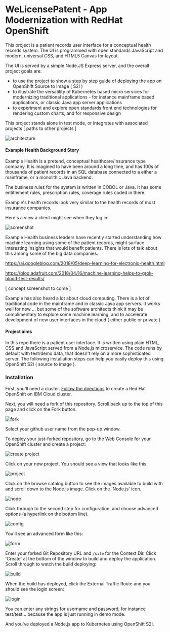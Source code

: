 # WeLicensePatent - App Modernization with RedHat OpenShift

This project is a patient records user interface for a conceptual health records system. The UI is programmed with open standards JavaScript and modern, universal CSS, and HTML5 Canvas for layout.

The UI is served by a simple Node.JS Express server, and the overall project goals are:

- to use the project to show a step by step guide of deploying the app on OpenShift Source to Image ( S2I )
- to illustrate the versatility of Kubernetes based micro services for modernizing traditional applications - for instance mainframe based applications, or classic Java app server applications
- to experiment and explore open standards front end technologies for rendering custom charts, and for responsive design

This project stands alone in test mode, or integrates with associated projects [ paths to other projects ]

![architecture](./design/app-modernization-openshift-s2i-architecture-diagram.png)


#### Example Health Background Story

Example Health is a pretend, conceptual healthcare/insurance type company. It is imagined to have been around a long time, and has 100s of thousands of patient records in an SQL database connected to a either a mainframe, or a monolithic Java backend.

The business rules for the system is written in COBOL or Java. It has some entitlement rules, prescription rules, coverage rules coded in there.

Example's health records look very similar to the health records of most insurance companies.

Here's a view a client might see when they log in:

![screenshot](./design/mockup.png)

Example Health business leaders have recently started understanding how machine learning using some of the patient records, might surface interesting insights that would benefit patients. There is lots of talk about this among some of the big data companies.

https://ai.googleblog.com/2018/05/deep-learning-for-electronic-health.html

https://blog.adafruit.com/2018/04/16/machine-learning-helps-to-grok-blood-test-results/

[ concept screenshot to come ]

Example has also heard a lot about cloud computing. There is a lot of traditional code in the mainframe and in classic Java app servers. It works well for now ... but some of the software architects think it may be complimentary to explore some machine learning, and to accelerate development of new user interfaces in the cloud ( either public or private )


#### Project aims

In this repo there is a patient user interface. It is written using plain HTML, CSS and JavaScript served from a Node.js microservice. The code runs by default with test/demo data, that doesn't rely on a more sophisticated server. The following installation steps can help you easily deploy this using OpenShift S2I ( source to image ).

### Installation

First, you'll need a cluster. [Follow the directions](https://cloud.ibm.com/docs/containers?topic=containers-openshift_tutorial#openshift_create_cluster) to create a Red Hat OpenShift on IBM Cloud cluster.

Next, you will need a fork of this repository. Scroll back up to the top of this page and click on the Fork button.

![fork](./images/fork.png)

Select your github user name from the pop-up window.

To deploy your just-forked repository, go to the Web Console for your OpenShift cluster and create a project:

![create project](./images/createproject.png)

Click on your new project. You should see a view that looks like this:

![project](./images/projectview.png)

Click on the browse catalog button to see the images available to build with and scroll down to the Node.js image. Click on the 'Node.js' icon.

![node](./images/node.png)

Click through to the second step for configuration, and choose advanced options (a hyperlink on the bottom line).

![config](./images/advanced.png)

You'll see an advanced form like this:

![form](./images/node-advanced-form.png)

Enter your forked Git Repository URL and `/site` for the Context Dir. Click 'Create' at the bottom of the window to build and deploy the application. Scroll through to watch the build deploying:

![build](./images/build.png)

When the build has deployed, click the External Traffic Route and you should see the login screen:

![login](./images/login.png)

You can enter any strings for username and password, for instance test/test... because the app is just running in demo mode.

And you've deployed a Node.js app to Kubernetes using OpenShift S2I.
